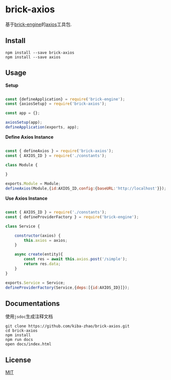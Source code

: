 # brick-axios #
基于[brick-engine](https://github.com/kiba-zhao/brick-engine)的[axios](https://github.com/axios/axios)工具包.

## Install ##

``` shell
npm install --save brick-axios
npm install --save axios
```

## Usage ##

**Setup**

``` javascript

const {defineApplication} = require('brick-engine');
const {axiosSetup} = require('brick-axios');

const app = {};

axiosSetup(app);
defineApplication(exports, app);
```

**Define Axios Instance**

``` javascript

const { defineAxios } = require('brick-axios');
const { AXIOS_ID } = require('./constants');

class Module {
    
}

exports.Module = Module;
defineAxios(Module,{id:AXIOS_ID,config:{baseURL:'http://localhost'}});
```

**Use  Axios Instance**

``` javascript

const { AXIOS_ID } = require('./constants');
const { defineProviderFactory } = require('brick-engine');

class Service {

    constructor(axios) {
        this.axios = axios;
    }

    async create(entity){
        const res = await this.axios.post('/simple');
        return res.data;
    }
}

exports.Service = Service;
defineProviderFactory(Service,{deps:[{id:AXIOS_ID}]});

```
## Documentations ##
使用`jsdoc`生成注释文档

``` shell
git clone https://github.com/kiba-zhao/brick-axios.git
cd brick-axios
npm install
npm run docs
open docs/index.html
```

## License ##
[MIT](LICENSE)
